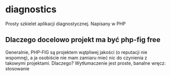 # diagnostics
Prosty szkielet aplikacji diagnostycznej. Napisany w PHP

## Dlaczego docelowo projekt ma być **php-fig free**
Generalnie, PHP-FIG są projektem wątpliwej jakości (o reputacji nie wspomnę), a ja osobiście nie mam zamiaru mieć nic do czynienia z takowymi projektami. Dlaczego? Wytłumaczenie jest proste, banalne wręcz: stosowanie
